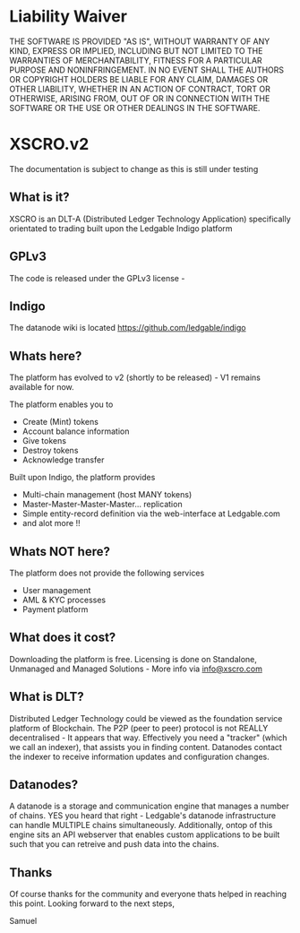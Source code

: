 # Liability Waiver

THE SOFTWARE IS PROVIDED "AS IS", WITHOUT WARRANTY OF ANY KIND, EXPRESS OR IMPLIED, INCLUDING BUT NOT LIMITED TO THE WARRANTIES OF MERCHANTABILITY, FITNESS FOR A PARTICULAR PURPOSE AND NONINFRINGEMENT. IN NO EVENT SHALL THE AUTHORS OR COPYRIGHT HOLDERS BE LIABLE FOR ANY CLAIM, DAMAGES OR OTHER LIABILITY, WHETHER IN AN ACTION OF CONTRACT, TORT OR OTHERWISE, ARISING FROM, OUT OF OR IN CONNECTION WITH THE SOFTWARE OR THE USE OR OTHER DEALINGS IN THE SOFTWARE.

# XSCRO.v2

The documentation is subject to change as this is still under testing

## What is it?

XSCRO is an DLT-A (Distributed Ledger Technology Application) specifically orientated to trading built upon the Ledgable Indigo platform

## GPLv3

The code is released under the GPLv3 license - 

## Indigo

The datanode wiki is located https://github.com/ledgable/indigo

## Whats here?

The platform has evolved to v2 (shortly to be released) - V1 remains available for now. 

The platform enables you to

- Create (Mint) tokens
- Account balance information
- Give tokens
- Destroy tokens
- Acknowledge transfer

Built upon Indigo, the platform provides

- Multi-chain management (host MANY tokens)
- Master-Master-Master-Master... replication
- Simple entity-record definition via the web-interface at Ledgable.com
- and alot more !!

## Whats NOT here?

The platform does not provide the following services

- User management
- AML & KYC processes
- Payment platform

## What does it cost?

Downloading the platform is free.
Licensing is done on Standalone, Unmanaged and Managed Solutions - More info via info@xscro.com

## What is DLT?

Distributed Ledger Technology could be viewed as the foundation service platform of Blockchain. 
The P2P (peer to peer) protocol is not REALLY decentralised - It appears that way. Effectively you need a "tracker" (which we call an indexer), that assists you in finding content.
Datanodes contact the indexer to receive information updates and configuration changes. 

## Datanodes?

A datanode is a storage and communication engine that manages a number of chains. YES you heard that right - Ledgable's datanode infrastructure can handle MULTIPLE chains simultaneously.
Additionally, ontop of this engine sits an API webserver that enables custom applications to be built such that you can retreive and push data into the chains.

## Thanks

Of course thanks for the community and everyone thats helped in reaching this point. Looking forward to the next steps,

Samuel


